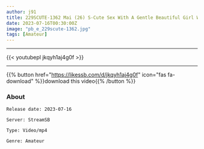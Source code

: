 ```yaml
---
author: j91
title: 229SCUTE-1362 Mai (26) S-Cute Sex With A Gentle Beautiful Girl Who Is Vulnerable To Chestnut Blame
date: 2023-07-16T00:30:00Z
image: "pb_e_229scute-1362.jpg"
tags: [Amateur]
---
```

___

{{< youtubepl jkqyh1aj4g0f >}}
___

{{% button href="https://likessb.com/d/jkqyh1aj4g0f" icon="fas fa-download" %}}download this video{{% /button %}}
### About

`Release date: 2023-07-16`

`Server: StreamSB`

`Type: Video/mp4`

`Genre:	Amateur`